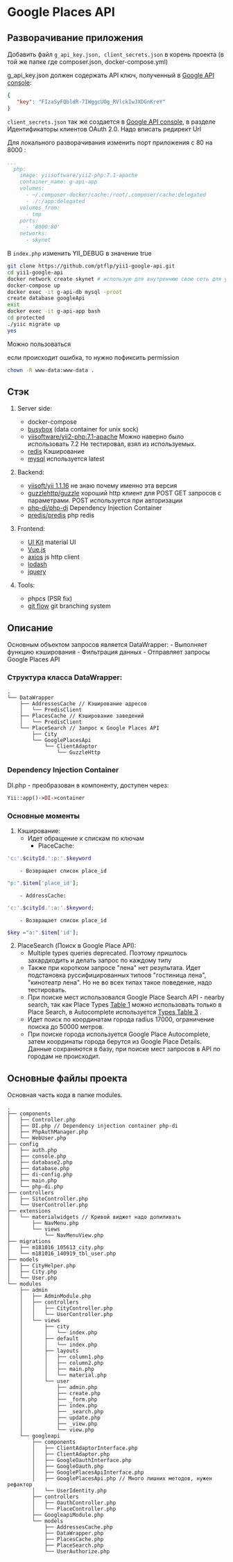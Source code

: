 # Google Places API
## Разворачивание приложения
Добавить файл
``` g_api_key.json, client_secrets.json ``` в корень проекта (в той же папке где composer.json, docker-compose.yml)

g_api_key.json должен содержать API ключ, полученный в [Google API console](https://console.developers.google.com/apis/credentials):

```json
{
   "key": "FIzaSyFQbldR-7IWggcUOg_RVlckIwJXDGnKreY"
}
```

``` client_secrets.json ``` так же создается в [Google API console](https://console.developers.google.com/apis/credentials), в разделе Идентификаторы клиентов OAuth 2.0. Надо вписать редирект Url

Для локального разворачивания изменить порт приложения с 80 на 8000 :

```yml
...
  php:
    image: yiisoftware/yii2-php:7.1-apache
    container_name: g-api-app
    volumes:
      - ~/.composer-docker/cache:/root/.composer/cache:delegated
      - ./:/app:delegated
    volumes_from:
      - tmp
    ports:
      - '8000:80'
    networks:
      - skynet
```

В ``` index.php ``` изменить YII_DEBUG в значение true

```bash
git clone https://github.com/ptflp/yii1-google-api.git
cd yii1-google-api
docker network create skynet # использую для внутреннюю свою сеть для управления контейнерами
docker-compose up
docker exec -it g-api-db mysql -proot
create database googleApi
exit
docker exec -it g-api-app bash
cd protected
./yiic migrate up
yes
```
Можно пользоваться

если происходит ошибка, то нужно пофиксить permission
```bash
chown -R www-data:www-data .
```

## Стэк
1. Server side:
    - docker-compose
    - [busybox](https://hub.docker.com/_/busybox/) (data container for unix sock)
    - [yiisoftware/yii2-php:7.1-apache](https://hub.docker.com/r/yiisoftware/yii2-php/tags/) Можно наверно было использовать 7.2 Не тестировал, взял из используемых.
    - [redis](https://hub.docker.com/_/redis/) Кэширование
    - [mysql](https://hub.docker.com/_/mysql/) используется latest

2. Backend:
    - [yiisoft/yii 1.1.16](https://github.com/yiisoft/yii/tree/1.1.16) не знаю почему именно эта версия
    - [guzzlehttp/guzzle](https://packagist.org/packages/guzzlehttp/guzzle) хороший http клиент для POST GET запросов с параметрами. POST используется при авторизации
    - [php-di/php-di](https://packagist.org/packages/php-di/php-di) Dependency Injection Container
    - [predis/predis](https://packagist.org/packages/predis/predis) php redis

3. Frontend:
    - [UI Kit](https://getuikit.com/) material UI
    - [Vue.js](https://vuejs.org/)
    - [axios](https://github.com/axios/axios) js http client
    - [lodash](https://lodash.com/)
    - [jquery](https://jquery.com/)

4. Tools:
    - phpcs (PSR fix)
    - [git flow](https://danielkummer.github.io/git-flow-cheatsheet/index.ru_RU.html) git branching system

## Описание

Основным объектом запросов является  DataWrapper:
    - Выполняет функцию кэширования
    - Фильтрация данных
    - Отправляет запросы Google Places API

### Структура класса DataWrapper:

```
.
└── DataWrapper
    ├── AddressesCache // Кэширование адресов
    │   └── PredisClient
    ├── PlacesCache // Кэширование заведений
    │   └── PredisClient
    └── PlaceSearch // Запрос к Google Places API
        ├── City
        └── GooglePlacesApi
            └── ClientAdaptor
                └── GuzzleHttp

```

### Dependency Injection Container

DI.php - преобразован в компоненту, доступен через:
```php
Yii::app()->DI->container
```

### Основные моменты

1. Кэширование:
    - Идет обращение к спискам по ключам
        - PlaceCache:
```php
'c:'.$cityId.':p:'.$keyword
```
        - Возвращает список place_id
```php
"p:".$item['place_id'];
```
        - AddressCache:
```php
'c:'.$cityId.':a:'.$keyword;
```
        - Возвращает список place_id
```php
$key ="a:".$item['id'];
```

2. PlaceSearch (Поиск в Google Place API):
    - Multiple types queries deprecated. Поэтому пришлось захардкодить и делать запрос по каждому типу
    - Также при коротком запросе "лена" нет результата. Идет подстановка руссифицированных типоов "гостиница лена", "кинотеатр лена". Но не во всех типах такое поведение, надо тестировать.
    - При поиске мест использовался Google Place Search API - nearby search, так как Place Types [Table 1](https://developers.google.com/places/web-service/supported_types) можно использовать только в Place Search, в Autocomplete используется [Types Table 3](https://developers.google.com/places/web-service/supported_types) .
    - Идет поиск по координатам города radius 17000, ограничение поиска до 50000 метров.
    - При поиске города используется Google Place Autocomplete, затем координаты города берутся из Google Place Details. Данные сохраняются в базу, при поиске мест запросов в API по городам не происходит.

## Основные файлы проекта

Основная часть кода в папке modules.

```
.
├── components
│   ├── Controller.php
│   ├── DI.php // Dependency injection container php-di
│   ├── PhpAuthManager.php
│   └── WebUser.php
├── config
│   ├── auth.php
│   ├── console.php
│   ├── database2.php
│   ├── database.php
│   ├── di-config.php
│   ├── main.php
│   └── php-di.php
├── controllers
│   ├── SiteController.php
│   └── UserController.php
├── extensions
│   └── materialwidgets // Кривой виджет надо допиливать
│       ├── NavMenu.php
│       └── views
│           └── NavMenuView.php
├── migrations
│   ├── m181016_105613_city.php
│   └── m181016_140919_tbl_user.php
├── models
│   ├── CityHelper.php
│   ├── City.php
│   └── User.php
└── modules
    ├── admin
    │   ├── AdminModule.php
    │   ├── controllers
    │   │   ├── CityController.php
    │   │   └── UserController.php
    │   └── views
    │       ├── city
    │       │   └── index.php
    │       ├── default
    │       │   └── index.php
    │       ├── layouts
    │       │   ├── column1.php
    │       │   ├── column2.php
    │       │   ├── main.php
    │       │   └── material.php
    │       └── user
    │           ├── admin.php
    │           ├── create.php
    │           ├── _form.php
    │           ├── index.php
    │           ├── _search.php
    │           ├── update.php
    │           ├── _view.php
    │           └── view.php
    └── googleapi
        ├── components
        │   ├── ClientAdaptorInterface.php
        │   ├── ClientAdaptor.php
        │   ├── GoogleOauthInterface.php
        │   ├── GoogleOauth.php
        │   ├── GooglePlacesApiInterface.php
        │   ├── GooglePlacesApi.php // Много лишних методов, нужен рефактор
        │   └── UserIdentity.php
        ├── controllers
        │   ├── OauthController.php
        │   └── PlaceController.php
        ├── GoogleapiModule.php
        └── models
            ├── AddressesCache.php
            ├── DataWrapper.php
            ├── PlacesCache.php
            ├── PlaceSearch.php
            └── UserAuthorize.php
```